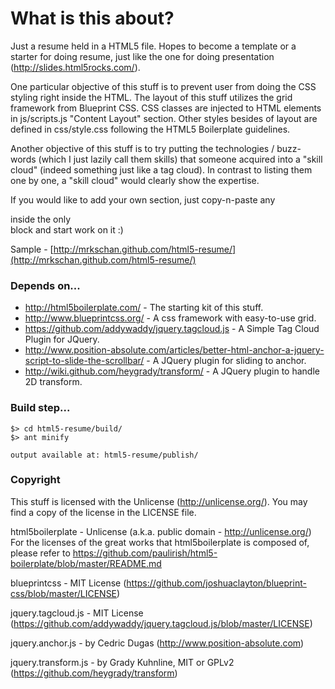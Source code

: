 # What is this about?

Just a resume held in a HTML5 file. Hopes to become a template or a starter for doing resume, just like the one for doing presentation (http://slides.html5rocks.com/).

One particular objective of this stuff is to prevent user from doing the CSS styling right inside the HTML. The layout of this stuff utilizes the grid framework from Blueprint CSS. CSS classes are injected to HTML elements in js/scripts.js "Content Layout" section. Other styles besides of layout are defined in css/style.css following the HTML5 Boilerplate guidelines.

Another objective of this stuff is to try putting the technologies / buzz-words (which I just lazily call them skills) that someone acquired into a "skill cloud" (indeed something just like a tag cloud). In contrast to listing them one by one, a "skill cloud" would clearly show the expertise.

If you would like to add your own section, just copy-n-paste any <section> inside the only <article> block and start work on it :)

Sample - [http://mrkschan.github.com/html5-resume/](http://mrkschan.github.com/html5-resume/)


# Depends on...

* http://html5boilerplate.com/ - The starting kit of this stuff.
* http://www.blueprintcss.org/ - A css framework with easy-to-use grid.
* https://github.com/addywaddy/jquery.tagcloud.js - A Simple Tag Cloud Plugin for JQuery.
* http://www.position-absolute.com/articles/better-html-anchor-a-jquery-script-to-slide-the-scrollbar/ - A JQuery plugin for sliding to anchor.
* http://wiki.github.com/heygrady/transform/ - A JQuery plugin to handle 2D transform.


# Build step...

    $> cd html5-resume/build/
    $> ant minify

    output available at: html5-resume/publish/


# Copyright

This stuff is licensed with the Unlicense (http://unlicense.org/). You may find a copy of the license in the LICENSE file.

html5boilerplate - Unlicense (a.k.a. public domain - http://unlicense.org/)  
For the licenses of the great works that html5boilerplate is composed of, please refer to https://github.com/paulirish/html5-boilerplate/blob/master/README.md

blueprintcss - MIT License (https://github.com/joshuaclayton/blueprint-css/blob/master/LICENSE)

jquery.tagcloud.js - MIT License (https://github.com/addywaddy/jquery.tagcloud.js/blob/master/LICENSE)

jquery.anchor.js - by Cedric Dugas (http://www.position-absolute.com)

jquery.transform.js - by Grady Kuhnline, MIT or GPLv2 (https://github.com/heygrady/transform)
